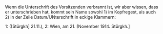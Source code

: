 Wenn die Unterschrift des Vorsitzenden verbrannt ist, wir aber wissen, dass er unterschrieben hat, kommt sein Name sowohl 1) im Kopfregest, als auch 2) in der Zeile Datum/UNterschrift in eckige Klammern:

1: ([Stürgkh] 21.11.),
2: Wien, am 21. [November 1914. Stürgkh.]
